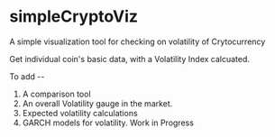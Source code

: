 # simpleCryptoViz
A simple visualization tool for checking on volatility of Crytocurrency

Get individual coin's basic data, with a Volatility Index calcuated.

To add --
 1. A comparison tool
 2. An overall Volatility gauge in the market.
 3. Expected volatility calculations
 4. GARCH models for volatility.
Work in Progress
